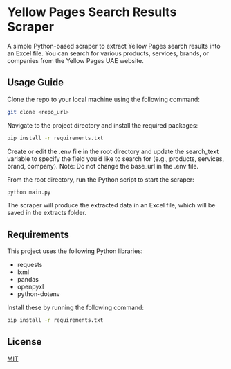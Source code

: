 # Yellow Pages Search Results Scraper

A simple Python-based scraper to extract Yellow Pages search results into an Excel file. You can search for various products, services, brands, or companies from the Yellow Pages UAE website.

## Usage Guide

Clone the repo to your local machine using the following command:

```bash
git clone <repo_url>
```
Navigate to the project directory and install the required packages:
```bash
pip install -r requirements.txt
```
Create or edit the .env file in the root directory and update the search_text variable to specify the field you’d like to search for (e.g., products, services, brand, company).
Note: Do not change the base_url in the .env file.

From the root directory, run the Python script to start the scraper:
```bash
python main.py
```

The scraper will produce the extracted data in an Excel file, which will be saved in the extracts folder.

## Requirements
This project uses the following Python libraries:
* requests
* lxml
* pandas
* openpyxl
* python-dotenv

Install these by running the following command:
```bash
pip install -r requirements.txt
```

## License

[MIT](https://choosealicense.com/licenses/mit/)